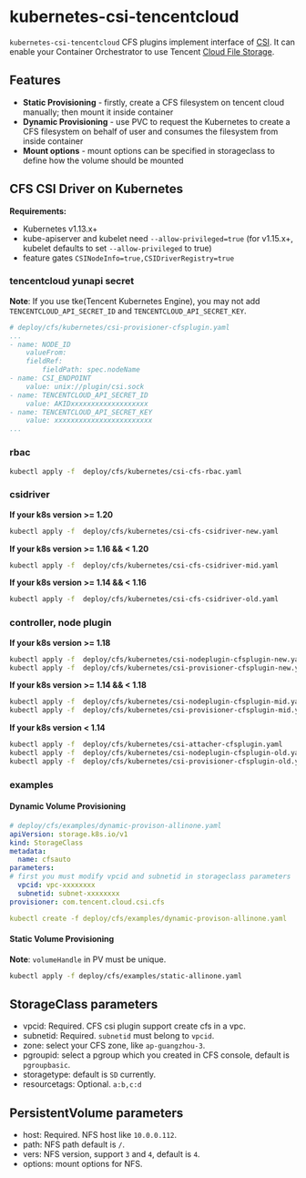 # kubernetes-csi-tencentcloud

`kubernetes-csi-tencentcloud` CFS plugins implement interface of [CSI](https://github.com/container-storage-interface/spec). It can enable your Container Orchestrator to use Tencent [Cloud File Storage](https://cloud.tencent.com/product/cfs).

## Features
* **Static Provisioning** - firstly, create a CFS filesystem on tencent cloud manually; then mount it inside container
* **Dynamic Provisioning** - use PVC to request the Kubernetes to create a CFS filesystem on behalf of user and consumes the filesystem from inside container
* **Mount options** - mount options can be specified in storageclass to define how the volume should be mounted

## CFS CSI Driver on Kubernetes

**Requirements:**

* Kubernetes v1.13.x+
* kube-apiserver and kubelet need `--allow-privileged=true` (for v1.15.x+, kubelet defaults to set `--allow-privileged` to true)
* feature gates `CSINodeInfo=true,CSIDriverRegistry=true`

### tencentcloud yunapi secret

**Note**: If you use tke(Tencent Kubernetes Engine), you may not add `TENCENTCLOUD_API_SECRET_ID` and `TENCENTCLOUD_API_SECRET_KEY`.

```yaml
# deploy/cfs/kubernetes/csi-provisioner-cfsplugin.yaml
...
- name: NODE_ID
    valueFrom:
    fieldRef:
        fieldPath: spec.nodeName
- name: CSI_ENDPOINT
    value: unix://plugin/csi.sock
- name: TENCENTCLOUD_API_SECRET_ID
    value: AKIDxxxxxxxxxxxxxxxxxxx
- name: TENCENTCLOUD_API_SECRET_KEY
    value: xxxxxxxxxxxxxxxxxxxxxxxx
...
```

### rbac

```sh
kubectl apply -f  deploy/cfs/kubernetes/csi-cfs-rbac.yaml
```

### csidriver

**If your k8s version >= 1.20**
```sh
kubectl apply -f  deploy/cfs/kubernetes/csi-cfs-csidriver-new.yaml
```

**If your k8s version >= 1.16 && < 1.20**
```sh
kubectl apply -f  deploy/cfs/kubernetes/csi-cfs-csidriver-mid.yaml
```

**If your k8s version >= 1.14 && < 1.16**
```sh
kubectl apply -f  deploy/cfs/kubernetes/csi-cfs-csidriver-old.yaml
```

### controller, node plugin

**If your k8s version >= 1.18**
```sh
kubectl apply -f  deploy/cfs/kubernetes/csi-nodeplugin-cfsplugin-new.yaml
kubectl apply -f  deploy/cfs/kubernetes/csi-provisioner-cfsplugin-new.yaml
```

**If your k8s version >= 1.14 && < 1.18**
```sh
kubectl apply -f  deploy/cfs/kubernetes/csi-nodeplugin-cfsplugin-mid.yaml
kubectl apply -f  deploy/cfs/kubernetes/csi-provisioner-cfsplugin-mid.yaml
```

**If your k8s version < 1.14**
```sh
kubectl apply -f  deploy/cfs/kubernetes/csi-attacher-cfsplugin.yaml
kubectl apply -f  deploy/cfs/kubernetes/csi-nodeplugin-cfsplugin-old.yaml
kubectl apply -f  deploy/cfs/kubernetes/csi-provisioner-cfsplugin-old.yaml
```

### examples

#### Dynamic Volume Provisioning

```yaml
# deploy/cfs/examples/dynamic-provison-allinone.yaml
apiVersion: storage.k8s.io/v1
kind: StorageClass
metadata:
  name: cfsauto
parameters:
# first you must modify vpcid and subnetid in storageclass parameters
  vpcid: vpc-xxxxxxxx
  subnetid: subnet-xxxxxxxx
provisioner: com.tencent.cloud.csi.cfs

kubectl create -f deploy/cfs/examples/dynamic-provison-allinone.yaml
```

#### Static Volume Provisioning

**Note**: `volumeHandle` in PV must be unique.

```sh
kubectl apply -f deploy/cfs/examples/static-allinone.yaml
```

## StorageClass parameters

* vpcid: Required. CFS csi plugin support create cfs in a vpc.
* subnetid: Required. `subnetid` must belong to `vpcid`.
* zone: select your CFS zone, like `ap-guangzhou-3`.
* pgroupid: select a pgroup which you created in CFS console, default is `pgroupbasic`.
* storagetype: default is `SD` currently.
* resourcetags: Optional. `a:b,c:d`

## PersistentVolume parameters

* host: Required. NFS host like `10.0.0.112`.
* path: NFS path default is `/`.
* vers: NFS version, support `3` and `4`, default is `4`.
* options: mount options for NFS.
